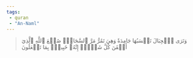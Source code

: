 ```yaml
---
tags: 
 - quran 
 - "An-Naml"
---
```


> وَتَرَى ٱلۡجِبَالَ تَحۡسَبُهَا جَامِدَةٗ وَهِيَ تَمُرُّ مَرَّ ٱلسَّحَابِۚ صُنۡعَ ٱللَّهِ ٱلَّذِيٓ أَتۡقَنَ كُلَّ شَيۡءٍۚ إِنَّهُۥ خَبِيرُۢ بِمَا تَفۡعَلُونَ
